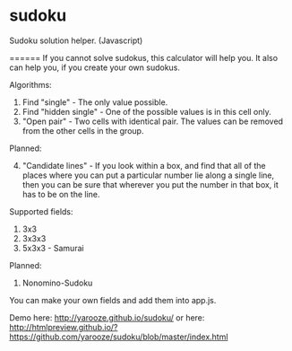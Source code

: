 # sudoku
Sudoku solution helper. (Javascript)

======
If you cannot solve sudokus, this calculator will help you. It also can help you, if you create your own sudokus.

Algorithms:

1. Find "single" - The only value possible.
2. Find "hidden single" - One of the possible values is in this cell only.
3. "Open pair" - Two cells with identical pair. The values can be removed from the other cells in the group.

Planned:

4. "Candidate lines" - If you look within a box, and find that all of the places where you can put a particular number lie along a single line, then you can be sure that wherever you put the number in that box, it has to be on the line.


Supported fields:

1. 3x3
2. 3x3x3
3. 5x3x3 - Samurai

Planned:
1. Nonomino-Sudoku

You can make your own fields and add them into app.js.


Demo here: http://yarooze.github.io/sudoku/
or here:   http://htmlpreview.github.io/?https://github.com/yarooze/sudoku/blob/master/index.html
